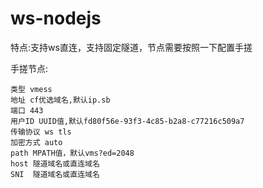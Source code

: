 # ws-nodejs

特点:支持ws直连，支持固定隧道，节点需要按照一下配置手搓

手搓节点:
```
类型 vmess
地址 cf优选域名,默认ip.sb
端口 443
用户ID UUID值,默认fd80f56e-93f3-4c85-b2a8-c77216c509a7
传输协议 ws tls
加密方式 auto
path MPATH值，默认vms?ed=2048
host 隧道域名或直连域名
SNI  隧道域名或直连域名
```
